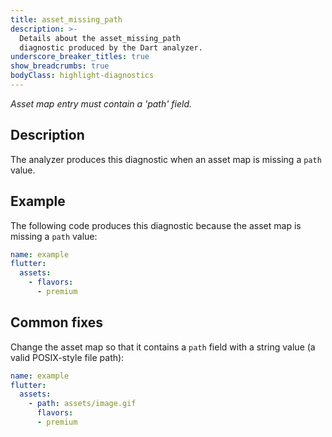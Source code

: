 ```yaml
---
title: asset_missing_path
description: >-
  Details about the asset_missing_path
  diagnostic produced by the Dart analyzer.
underscore_breaker_titles: true
show_breadcrumbs: true
bodyClass: highlight-diagnostics
---
```


_Asset map entry must contain a 'path' field._

## Description

The analyzer produces this diagnostic when an asset map is missing a
`path` value.

## Example

The following code produces this diagnostic because the asset map
is missing a `path` value:

```yaml
name: example
flutter:
  assets:
    - flavors:
      - premium
```

## Common fixes

Change the asset map so that it contains a `path` field with a string
value (a valid POSIX-style file path):

```yaml
name: example
flutter:
  assets:
    - path: assets/image.gif
      flavors:
      - premium
```
